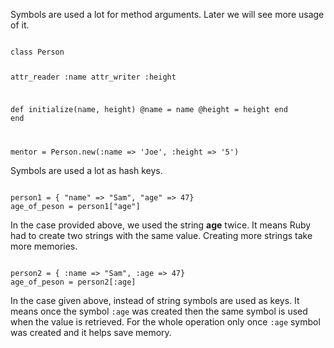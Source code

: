 Symbols are used a lot for method arguments.
Later we will see more usage of it.

<Editor lang="ruby">
<code>
class Person
  
  attr_reader :name
  attr_writer :height
  
  def initialize(name, height)
    @name = name
    @height = height
  end
end

mentor = Person.new(:name => 'Joe', :height => '5')
</code>
</Editor>

Symbols are used a lot as hash keys.

<Editor lang="ruby">
<code>
person1 = { "name" => "Sam", "age" => 47}
age_of_peson = person1["age"]
</code>
</Editor>

In the case provided above, we used the string **age** twice.
It means Ruby had to create two strings with the same value.
Creating more strings take more memories.

<Editor lang="ruby">
<code>
person2 = { :name => "Sam", :age => 47}
age_of_peson = person2[:age]
</code>
</Editor>

In the case given above, instead of string symbols are used as keys.
It means once the symbol `:age` was created then the same symbol
is used when the value is retrieved. For the whole operation
only once `:age` symbol was created and it helps save memory.
